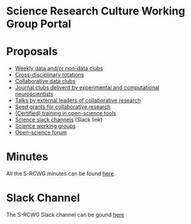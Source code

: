 

Science Research Culture Working Group Portal
=============================================

# Proposals

- [Weekly data and/or non-data clubs](proposals/weeklyDataNonDataClubs.html)
- [Cross-disciplinary rotations](proposals/rotations.html)
- [Collaborative data clubs](proposals/collaborativeDataClubs.html)
- [Journal clubs deliverd by experimental and computational neuroscientists](proposals/jcsByComputationalAndExperimental.md)
- [Talks by external leaders of collaborative research](proposals/talksByLeaderssInCollaborativeResearch.md)
- [Seed grants for collaborative research](proposals/seedGrants.html)
- [(Certified) training in open-science tools](proposals/trainingInOpenScience.html)
- [Science slack channels](https://swc-neuro.slack.com/files/T7S8UFBGR/F01GBDU8EMN) (Slack link)
- [Science working groups](proposals/scienceWorkingGroups.html)
- [Open-science forum](proposals/openScienceForum.html)

# Minutes
All the S-RCWG minutes can be found <a href="minutes/minutes_index.html">here</a>.

# Slack Channel

The S-RCWG Slack channel can be gound [here](https://swc-neuro.slack.com/archives/C01CK2NTV32)
